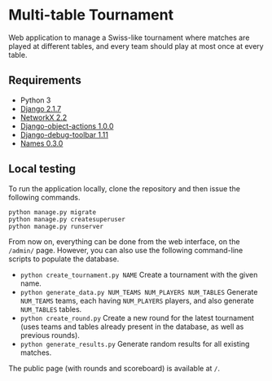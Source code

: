 # Multi-table Tournament
Web application to manage a Swiss-like tournament where matches are played at different tables, and every team should play at most once at every table.


## Requirements

* Python 3
* [Django 2.1.7](https://docs.djangoproject.com/en/2.1/)
* [NetworkX 2.2](https://networkx.github.io)
* [Django-object-actions 1.0.0](https://github.com/crccheck/django-object-actions)
* [Django-debug-toolbar 1.11](https://django-debug-toolbar.readthedocs.io)
* [Names 0.3.0](https://pypi.org/project/names/)


## Local testing

To run the application locally, clone the repository and then issue the following commands.

```
python manage.py migrate
python manage.py createsuperuser
python manage.py runserver
```

From now on, everything can be done from the web interface, on the `/admin/` page.
However, you can also use the following command-line scripts to populate the database.

- `python create_tournament.py NAME` Create a tournament with the given name.
- `python generate_data.py NUM_TEAMS NUM_PLAYERS NUM_TABLES` Generate `NUM_TEAMS` teams, each having `NUM_PLAYERS` players, and also generate `NUM_TABLES` tables.
- `python create_round.py` Create a new round for the latest tournament (uses teams and tables already present in the database, as well as previous rounds).
- `python generate_results.py` Generate random results for all existing matches.

The public page (with rounds and scoreboard) is available at `/`.
